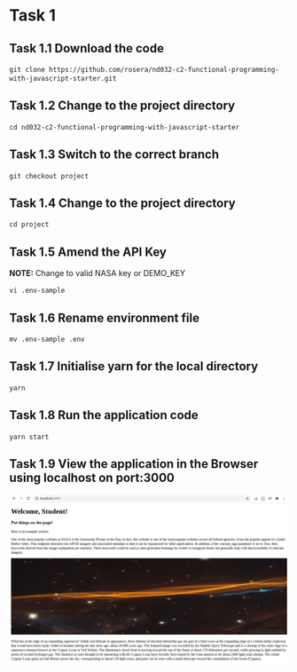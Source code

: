 # Task 1

## Task 1.1 Download the code
```
git clone https://github.com/rosera/nd032-c2-functional-programming-with-javascript-starter.git
```

## Task 1.2 Change to the project directory
```
cd nd032-c2-functional-programming-with-javascript-starter
```

## Task 1.3 Switch to the correct branch
```
git checkout project
```

## Task 1.4 Change to the project directory
```
cd project
```

## Task 1.5 Amend the API Key
__NOTE:__ Change to valid NASA key or DEMO_KEY
```
vi .env-sample
```

## Task 1.6 Rename environment file
```
mv .env-sample .env
```

## Task 1.7 Initialise yarn for the local directory

```
yarn
```

## Task 1.8 Run the application code
```
yarn start
```

## Task 1.9 View the application in the Browser using localhost on port:3000

![Working environment](https://github.com/rosera/nd032-c2-functional-programming-with-javascript-starter/blob/project/images/task_1_nasa.png "NASA API Setup")
